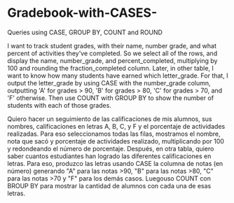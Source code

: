 # Gradebook-with-CASES-
Queries using CASE, GROUP BY, COUNT and ROUND

I want to track student grades, with their name, number grade, and what percent of activities they've completed. So we select all of the rows, and display the name, number_grade, and percent_completed, multiplying by 100 and rounding the fraction_completed column.
Later, in other table, I want to know how many students have earned which letter_grade. For that, I output the letter_grade by using CASE with the number_grade column, outputting 'A' for grades > 90, 'B' for grades > 80, 'C' for grades > 70, and 'F' otherwise. Then use COUNT with GROUP BY to show the number of students with each of those grades.


Quiero hacer un seguimiento de las calificaciones de mis alumnos, sus nombres, calificaciones en letras A, B, C, y F y el porcentaje de actividades realizadas. Para eso seleccionamos todas las filas, mostramos el nombre, nota que sacó y porcentaje de actividades realizado, multiplicando por 100 y redondeando el número de porcentaje.
Después, en otra tabla, quiero saber cuantos estudiantes han logrado las diferentes calificaciones en letras. Para eso, produzco las letras usando CASE la columna de notas (en número) generando "A" para las notas >90, "B" para las notas >80, "C" para las notas >70 y "F" para los demás casos. Luegouso COUNT con BROUP BY para mostrar la cantidad de alumnos con cada una de esas letras.

